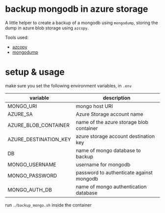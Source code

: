 # backup mongodb in azure storage

A little helper to create a backup of a mongodb using `mongodump`, storing the dump in azure blob storage using `azcopy`.

Tools used:

 - [azcopy](https://docs.microsoft.com/de-de/azure/storage/common/storage-use-azcopy-linux)
 - [mongodump](https://docs.mongodb.com/manual/reference/program/mongodump/)


# setup & usage

make sure you set the following environment variables, in `.env`

| variable | description |
| ------ | ------ |
| MONGO_URI | mongo host URI |
| AZURE_SA | Azure Storage account name |
| AZURE_BLOB_CONTAINER | name of the azure storage blob container |
| AZURE_DESTINATION_KEY | azure storage account destination key |
| DB | name of mongo database to backup |
| MONGO_USERNAME | username for mongodb |
| MONGO_PASSWORD | password to authenticate against mongodb |
| MONGO_AUTH_DB | name of mongo authentication database |



run `./backup_mongo.sh` inside the container
